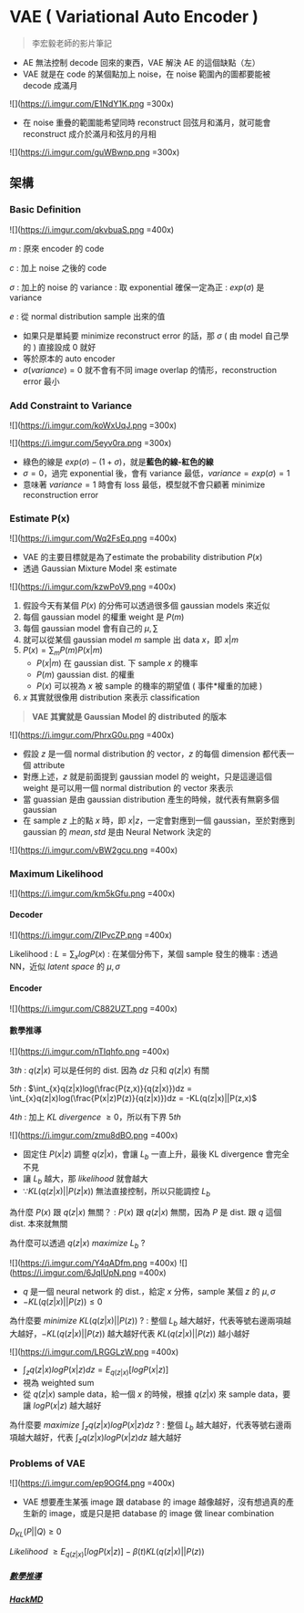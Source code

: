 # VAE ( Variational Auto Encoder )

> 李宏毅老師的影片筆記

- AE 無法控制 decode 回來的東西，VAE 解決 AE 的這個缺點（左）
- VAE 就是在 code 的某個點加上 noise，在 noise 範圍內的圖都要能被 decode 成滿月

![](https://i.imgur.com/E1NdY1K.png =300x)

- 在 noise 重疊的範圍能希望同時 reconstruct 回弦月和滿月，就可能會 reconstruct 成介於滿月和弦月的月相

![](https://i.imgur.com/guWBwnp.png =300x)


## 架構

### Basic Definition

![](https://i.imgur.com/qkvbuaS.png =400x)

$m$
: 原來 encoder 的 code

$c$
: 加上 noise 之後的 code

$\sigma$
: 加上的 noise 的 variance
: 取 exponential 確保一定為正
: $exp(\sigma)$ 是 variance

$e$
: 從 normal distribution sample 出來的值


- 如果只是單純要 minimize reconstruct error 的話，那 $\sigma$ ( 由 model 自己學的 ) 直接設成 0 就好
- 等於原本的 auto encoder
- $\sigma ( variance ) = 0$ 就不會有不同 image overlap 的情形，reconstruction error 最小

### Add Constraint to Variance

![](https://i.imgur.com/koWxUqJ.png =300x)

![](https://i.imgur.com/5eyv0ra.png =300x)

- 綠色的線是 $exp(\sigma)-(1+\sigma)$，就是**藍色的線-紅色的線**
- $\sigma=0$，過完 exponential 後，會有 variance 最低，$variance=exp(\sigma)=1$
- 意味著 $variance = 1$ 時會有 loss 最低，模型就不會只顧著 minimize reconstruction error


### Estimate P(x)

![](https://i.imgur.com/Wq2FsEq.png =400x)


- VAE 的主要目標就是為了estimate the probability distribution $P(x)$
- 透過 Gaussian Mixture Model 來 estimate


![](https://i.imgur.com/kzwPoV9.png =400x)


1. 假設今天有某個 $P(x)$ 的分佈可以透過很多個 gaussian models 來近似
2. 每個 gaussian model 的權重 weight 是 $P(m)$
3. 每個 gaussian model 會有自己的 $\mu, \sum$
4. 就可以從某個 gaussian model $m$ sample 出 data $x$，即 $x|m$
5. $P(x)=\sum_{m}P(m)P(x|m)$
    - $P(x|m)$ 在 gaussian dist. 下 sample $x$ 的機率
    - $P(m)$ gaussian dist. 的權重
    - $P(x)$ 可以視為 $x$ 被 sample 的機率的期望值 ( 事件$*$權重的加總 )
6. $x$ 其實就很像用 distribution 來表示 classification


> **VAE 其實就是 Gaussian Model 的 distributed 的版本**

![](https://i.imgur.com/PhrxG0u.png =400x)

- 假設 $z$ 是一個 normal distribution 的 vector，$z$ 的每個 dimension 都代表一個 attribute
- 對應上述，$z$ 就是前面提到 gaussian model 的 weight，只是這邊這個 weight 是可以用一個 normal distribution 的 vector 來表示
- 當 guassian 是由 gaussian distribution 產生的時候，就代表有無窮多個 gaussian 
- 在 sample $z$ 上的點 $x$ 時，即 $x|z$，一定會對應到一個 gaussian，至於對應到 gaussian 的 $mean, std$ 是由 Neural Network 決定的


![](https://i.imgur.com/vBW2gcu.png =400x)

### Maximum Likelihood
![](https://i.imgur.com/km5kGfu.png =400x)

#### Decoder

![](https://i.imgur.com/ZIPvcZP.png =400x)


Likelihood
: $L=\sum_{x}logP(x)$
: 在某個分佈下，某個 sample 發生的機率
: 透過 NN，近似 $latent\ space$ 的 $\mu, \sigma$

#### Encoder
![](https://i.imgur.com/C882UZT.png =400x)


#### 數學推導

![](https://i.imgur.com/nTIqhfo.png =400x)

$3th$ 
: $q(z|x)$ 可以是任何的 dist. 因為 $dz$ 只和 $q(z|x)$ 有關

$5th$
: $\int_{x}q(z|x)log(\frac{P(z,x)}{q(z|x)})dz = \int_{x}q(z|x)log(\frac{P(x|z)P(z)}{q(z|x)})dz = -KL(q(z|x)||P(z,x)$

$4th$
: 加上 $KL\ divergence\ \geq 0$，所以有下界 $5th$


![](https://i.imgur.com/zmu8dBO.png =400x)

- 固定住 $P(x|z)$ 調整 $q(z|x)$，會讓 $L_b$ 一直上升，最後 KL divergence 會完全不見
- 讓 $L_b$ 越大，那 $likelihood$ 就會越大
- $\because KL(q(z|x)||P(z|x))$ 無法直接控制，所以只能調控 $L_b$


為什麼 $P(x)$ 跟 $q(z|x)$ 無關？
: $P(x)$ 跟 $q(z|x)$ 無關，因為 $P$ 是 dist. 跟 $q$ 這個 dist. 本來就無關

為什麼可以透過 $q(z|x)\ maximize\ L_b$ ?


![](https://i.imgur.com/Y4qADfm.png =400x)
![](https://i.imgur.com/6JqIUpN.png =400x)

- $q$ 是一個 neural network 的 dist.，給定 $x$ 分佈，sample 某個 $z$ 的 $\mu, \sigma$
- $-KL(q(z|x)||P(z)) \leq 0$

為什麼要 $minimize\ KL(q(z|x)||P(z))$ ?
: 整個 $L_b$ 越大越好，代表等號右邊兩項越大越好，$-KL(q(z|x)||P(z))$ 越大越好代表 $KL(q(z|x)||P(z))$ 越小越好

![](https://i.imgur.com/LRGGLzW.png =400x)

- $\int_{z}q(z|x)logP(x|z)dz=E_{q(z|x)}[logP(x|z)]$
- 視為 weighted sum
- 從 $q(z|x)$ sample data，給一個 $x$ 的時候，根據 $q(z|x)$ 來 sample data，要讓 $logP(x|z)$ 越大越好

為什麼要 $maximize\ \int_{z}q(z|x)logP(x|z)dz$ ?
: 整個 $L_b$ 越大越好，代表等號右邊兩項越大越好，代表 $\int_{z}q(z|x)logP(x|z)dz$ 越大越好


### Problems of VAE

![](https://i.imgur.com/ep9OGf4.png =400x)

- VAE 想要產生某張 image 跟 database 的 image 越像越好，沒有想過真的產生新的 image，或是只是把 database 的 image 做 linear combination


$D_{KL}(P||Q) \geq 0$

$Likelihood\ \geq E_{q(z|x)}[logP(x|z)] -  \beta(t)KL(q(z|x)||P(z))$



##### [數學推導](http://jialexu.com/index.php/archives/395/)


##### [HackMD](https://hackmd.io/@lEHmUoFNSfOem4UTt7O44g/BJ6dXhBku)

